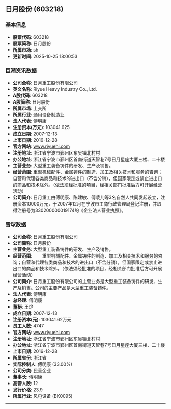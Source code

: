 ## 日月股份 (603218)

### 基本信息

- **股票代码**: 603218
- **股票简称**: 日月股份
- **所属市场**: sh
- **更新时间**: 2025-10-25 18:00:53

### 巨潮资讯数据

- **公司全称**: 日月重工股份有限公司
- **英文名称**: Riyue Heavy Industry Co., Ltd.
- **A股代码**: 603218
- **A股简称**: 日月股份
- **所属市场**: 上交所
- **所属行业**: 通用设备制造业
- **法人代表**: 傅明康
- **注册资本(万元)**: 103041.625
- **成立日期**: 2007-12-13
- **上市日期**: 2016-12-28
- **官方网站**: www.riyuehi.com
- **注册地址**: 浙江省宁波市鄞州区东吴镇北村村
- **办公地址**: 浙江省宁波市鄞州区首南街道天智巷7号日月星座大厦三楼、二十楼
- **主营业务**: 大型重工装备铸件的研发、生产及销售。
- **经营范围**: 重型机械配件、金属铸件的制造、加工及相关技术和服务的咨询；自营和代理各类商品和技术的进出口（不含分销），但国家限定或禁止进出口的商品和技术除外。（依法须经批准的项目，经相关部门批准后方可开展经营活动）
- **公司简介**: 日月重工由傅明康、陈建敏、傅凌儿等3名自然人共同发起设立，注册资本10000万元，于2007年12月在宁波市工商行政管理局登记注册，并取得注册号为330200000019174的《企业法人营业执照》。

### 雪球数据

- **公司全称**: 日月重工股份有限公司
- **公司简称**: 日月股份
- **主营业务**: 大型重工装备铸件的研发、生产及销售。
- **经营范围**: 　　重型机械配件、金属铸件的制造、加工及相关技术和服务的咨询；自营和代理各类商品和技术的进出口（不含分销），但国家限定或禁止进出口的商品和技术除外。（依法须经批准的项目，经相关部门批准后方可开展经营活动）
- **公司简介**: 日月重工股份有限公司的主营业务是大型重工装备铸件的研发、生产及销售。公司的主要产品是大型重工装备铸件。
- **法人代表**: 傅明康
- **总经理**: 傅明康
- **董秘**: 王烨
- **成立日期**: 2007-12-13
- **注册资本(元)**: 103041.62万元
- **员工人数**: 4747
- **官方网站**: www.riyuehi.com
- **注册地址**: 浙江省宁波市鄞州区东吴镇北村村
- **办公地址**: 浙江省宁波市鄞州区首南街道天智巷7号日月星座大厦三楼、二十楼
- **上市日期**: 2016-12-28
- **所属省份**: 浙江省
- **实际控制人**: 傅明康 (33.00%)
- **公司分类**: 民营企业
- **董事长**: 傅明康
- **高管人数**: 12
- **发行价格**: 23.9
- **所属行业**: 风电设备 (BK0095)

---